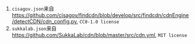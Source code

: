 
1. `cisagov.json`来自 <https://github.com/cisagov/findcdn/blob/develop/src/findcdn/cdnEngine/detectCDN/cdn_config.py>,  `CC0-1.0 license`
2. `sukkalab.json`来自 <https://github.com/SukkaLab/cdn/blob/master/src/cdn.yml>, `MIT license`
